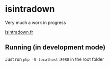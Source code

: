 # isintradown
Very much a work in progress

[isintradown.fr](https://isintradown.fr)


## Running (in development mode)
Just run `php -S localhost:8080` in the root folder
